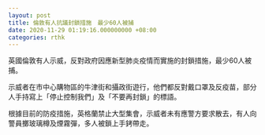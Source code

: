 ```yaml
---
layout: post
title: 倫敦有人抗議封鎖措施　最少60人被捕
date: 2020-11-29 01:19:16.000000000 +08:00
categories: rthk
---
```


英國倫敦有人示威，反對政府因應新型肺炎疫情而實施的封鎖措施，最少60人被捕。

示威者在市中心購物區的牛津街和攝政街遊行，他們都反對戴口罩及反疫苗，部分人手持寫上「停止控制我們」及「不要再封鎖」的標語。

根據目前的防疫措施，英格蘭禁止大型集會，示威者未有應警方要求散去，有人向警員擲玻璃樽及煙霧彈，多人被鎖上手銬帶走。
